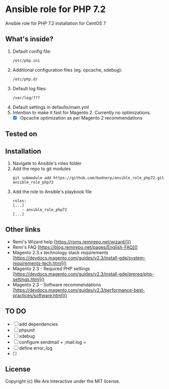# Ansible role for PHP 7.2
Ansible role for PHP 7.2 installation for CentOS 7

## What's inside?
1. Default config file: 
    ```
    /etc/php.ini
    ```
2. Additional configuration files (eg. opcache, xdebug):
    ``` 
    /etc/php.d/
    ```
3. Default log files:
    ``` 
    /var/log/???
    ```
4. Default settings in defaults/main.yml
5. Intention to make it fast for Magento 2. Currently no optimizations.
    -[x] Opcache optimization as per Magento 2 recommendations
    
## Tested on

## Installation
1. Navigate to Ansible's roles folder
2. Add the repo to git modules
    ```
    git submodule add https://github.com/budnerp/ansible_role_php72.git ansible_role_php72
    ```
3. Add the role to Ansible's playbook file
    ```    
    roles:
    [...]
        - ansible_role_php72
    [...]
    ```

## Other links
- Remi's Wizard help [https://rpms.remirepo.net/wizard/]()
- Remi's FAQ [https://blog.remirepo.net/pages/English-FAQ]()
- Magento 2.3.x technology stack requirements [https://devdocs.magento.com/guides/v2.3/install-gde/system-requirements-tech.html]()
- Magento 2.3 - Required PHP settings [https://devdocs.magento.com/guides/v2.3/install-gde/prereq/php-settings.html]()
- Magento 2.3 - Software recommendations [https://devdocs.magento.com/guides/v2.3/performance-best-practices/software.html]()

## TO DO
-[ ] add dependencies 
-[ ] phpunit 
-[ ] xdebug
-[ ] configure sendmail + ;mail.log =
-[ ] define error_log
-[ ] 

## License
Copyright (c) We Are Interactive under the MIT license.